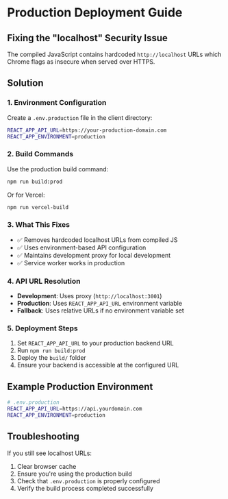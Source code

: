 # Production Deployment Guide

## Fixing the "localhost" Security Issue

The compiled JavaScript contains hardcoded `http://localhost` URLs which Chrome flags as insecure when served over HTTPS.

## Solution

### 1. Environment Configuration

Create a `.env.production` file in the client directory:

```bash
REACT_APP_API_URL=https://your-production-domain.com
REACT_APP_ENVIRONMENT=production
```

### 2. Build Commands

Use the production build command:

```bash
npm run build:prod
```

Or for Vercel:

```bash
npm run vercel-build
```

### 3. What This Fixes

- ✅ Removes hardcoded localhost URLs from compiled JS
- ✅ Uses environment-based API configuration
- ✅ Maintains development proxy for local development
- ✅ Service worker works in production

### 4. API URL Resolution

- **Development**: Uses proxy (`http://localhost:3001`)
- **Production**: Uses `REACT_APP_API_URL` environment variable
- **Fallback**: Uses relative URLs if no environment variable set

### 5. Deployment Steps

1. Set `REACT_APP_API_URL` to your production backend URL
2. Run `npm run build:prod`
3. Deploy the `build/` folder
4. Ensure your backend is accessible at the configured URL

## Example Production Environment

```bash
# .env.production
REACT_APP_API_URL=https://api.yourdomain.com
REACT_APP_ENVIRONMENT=production
```

## Troubleshooting

If you still see localhost URLs:
1. Clear browser cache
2. Ensure you're using the production build
3. Check that `.env.production` is properly configured
4. Verify the build process completed successfully
